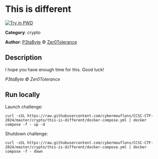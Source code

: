 # This is different

[![Try in PWD](https://raw.githubusercontent.com/play-with-docker/stacks/master/assets/images/button.png)](https://labs.play-with-docker.com/?stack=https://raw.githubusercontent.com/cybermouflons/CCSC-CTF-2024/master/crypto/this-is-different/docker-compose.yml)


**Category**: crypto

**Author**: [P3taByte](https://x.com/0xp374) © [Zer0Tolerance](https://x.com/0tolerance_ctf)

## Description

I hope you have enough time for this. Good luck!


*P3taByte © Zer0Tolerance*


## Run locally

Launch challenge:
```
curl -sSL https://raw.githubusercontent.com/cybermouflons/CCSC-CTF-2024/master/crypto/this-is-different/docker-compose.yml | docker compose -f - up -d
```

Shutdown challenge:
```
curl -sSL https://raw.githubusercontent.com/cybermouflons/CCSC-CTF-2024/master/crypto/this-is-different/docker-compose.yml | docker compose -f - down
```
